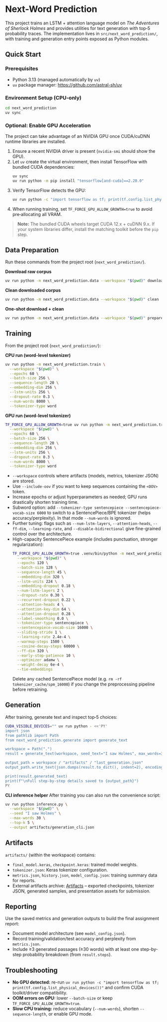 Next-Word Prediction
====================

This project trains an LSTM + attention language model on *The Adventures of Sherlock Holmes* and provides utilities for text generation with top‑5 probability traces. The implementation lives in `src/next_word_prediction/`, with training and generation entry points exposed as Python modules.

Quick Start
-----------

### Prerequisites
- Python 3.13 (managed automatically by `uv`)
- `uv` package manager: <https://github.com/astral-sh/uv>

### Environment Setup (CPU‐only)
```bash
cd next_word_prediction
uv sync
```

### Optional: Enable GPU Acceleration
The project can take advantage of an NVIDIA GPU once CUDA/cuDNN runtime libraries are installed.

1. Ensure a recent NVIDIA driver is present (`nvidia-smi` should show the GPU).
2. Let `uv` create the virtual environment, then install TensorFlow with bundled CUDA dependencies:
   ```bash
   uv sync
   uv run python -m pip install "tensorflow[and-cuda]==2.20.0"
   ```
3. Verify TensorFlow detects the GPU:
   ```bash
   uv run python -c "import tensorflow as tf; print(tf.config.list_physical_devices('GPU'))"
   ```
4. When running training, set `TF_FORCE_GPU_ALLOW_GROWTH=true` to avoid pre‑allocating all VRAM.

> **Note:** The bundled CUDA wheels target CUDA 12.x + cuDNN 9.x. If your system libraries differ, install the matching toolkit before the `pip` step.

Data Preparation
----------------
Run these commands from the project root (`next_word_prediction/`).

**Download raw corpus**
```bash
uv run python -m next_word_prediction.data --workspace "$(pwd)" download
```

**Clean downloaded corpus**
```bash
uv run python -m next_word_prediction.data --workspace "$(pwd)" clean
```

**One-shot download + clean**
```bash
uv run python -m next_word_prediction.data --workspace "$(pwd)" prepare
```

Training
--------
From the project root (`next_word_prediction/`):

**CPU run (word-level tokenizer)**
```bash
uv run python -m next_word_prediction.train \
  --workspace "$(pwd)" \
  --epochs 60 \
  --batch-size 256 \
  --sequence-length 20 \
  --embedding-dim 256 \
  --lstm-units 256 \
  --dropout-rate 0.3 \
  --num-words 8000 \
  --tokenizer-type word
```

**GPU run (word-level tokenizer)**
```bash
TF_FORCE_GPU_ALLOW_GROWTH=true uv run python -m next_word_prediction.train \
  --workspace "$(pwd)" \
  --epochs 60 \
  --batch-size 256 \
  --sequence-length 20 \
  --embedding-dim 256 \
  --lstm-units 256 \
  --dropout-rate 0.3 \
  --num-words 8000 \
  --tokenizer-type word
```

- `--workspace` controls where artifacts (models, metrics, tokenizer JSON) are stored.
- Use `--include-oov` if you want to keep sequences containing the `<OOV>` token.
- Increase epochs or adjust hyperparameters as needed; GPU runs drastically shorten training time.
- Subword option: add `--tokenizer-type sentencepiece --sentencepiece-vocab-size 6000` to switch to a SentencePiece/BPE tokenizer (helps accuracy/perplexity). In that mode `--num-words` is ignored.
- Further tuning: flags such as `--num-lstm-layers`, `--attention-heads`, `--ff-dim`, `--learning-rate`, and `--disable-bidirectional` give fine-grained control over the architecture.
- High-capacity SentencePiece example (includes punctuation, stronger regularization):
  ```bash
  TF_FORCE_GPU_ALLOW_GROWTH=true .venv/bin/python -m next_word_prediction.train \
    --workspace "$(pwd)" \
    --epochs 120 \
    --batch-size 128 \
    --sequence-length 45 \
    --embedding-dim 320 \
    --lstm-units 224 \
    --embedding-dropout 0.18 \
    --num-lstm-layers 2 \
    --dropout-rate 0.30 \
    --recurrent-dropout 0.22 \
    --attention-heads 4 \
    --attention-key-dim 64 \
    --attention-dropout 0.28 \
    --label-smoothing 0.0 \
    --tokenizer-type sentencepiece \
    --sentencepiece-vocab-size 16000 \
    --sliding-stride 1 \
    --learning-rate 2.4e-4 \
    --warmup-steps 1500 \
    --cosine-decay-steps 60000 \
    --ff-dim 320 \
    --early-stop-patience 10 \
    --optimizer adamw \
    --weight-decay 6e-4 \
    --tie-embeddings
  ```
  Delete any cached SentencePiece model (e.g. `rm -rf tokenizer_cache/spm_16000`) if you change the preprocessing pipeline before retraining.

Generation
----------
After training, generate text and inspect top‑5 choices:

```bash
CUDA_VISIBLE_DEVICES="" uv run python - <<'PY'
import json
from pathlib import Path
from next_word_prediction.generate import generate_text

workspace = Path(".")
result = generate_text(workspace, seed_text="I saw Holmes", max_words=30, top_k=5)

output_path = workspace / "artifacts" / "last_generation.json"
output_path.write_text(json.dumps(result.to_dict(), indent=2), encoding="utf-8")

print(result.generated_text)
print(f"\nFull step-by-step details saved to {output_path}")
PY
```

**CLI inference helper**
After training you can also run the convenience script:

```bash
uv run python inference.py \
  --workspace "$(pwd)" \
  --seed "I saw Holmes" \
  --max-words 30 \
  --top-k 5 \
  --output artifacts/generation_cli.json
```

Artifacts
---------
`artifacts/` (within the workspace) contains:
- `final_model.keras`, `checkpoint.keras`: trained model weights.
- `tokenizer.json`: Keras tokenizer configuration.
- `metrics.json`, `history.json`, `model_config.json`: training summary data for reports.
- External artifacts archive: [Artifacts](https://drive.google.com/drive/folders/1a9LV9ERpbUWix_cEQnlELNs5UTmATSje?usp=sharing) – exported checkpoints, tokenizer JSON, generated samples, and presentation assets for submission.

Reporting
---------
Use the saved metrics and generation outputs to build the final assignment report:
- Document model architecture (see `model_config.json`).
- Record training/validation/test accuracy and perplexity from `metrics.json`.
- Include ≥3 generated passages (≥30 words) with at least one step-by-step probability breakdown (from `result.steps`).

Troubleshooting
---------------
- **No GPU detected:** re-run `uv run python -c "import tensorflow as tf; print(tf.config.list_physical_devices())"` and confirm CUDA toolkit/driver compatibility.
- **OOM errors on GPU:** lower `--batch-size` or keep `TF_FORCE_GPU_ALLOW_GROWTH=true`.
- **Slow CPU training:** reduce vocabulary (`--num-words`), shorten `--sequence-length`, or enable GPU mode.
